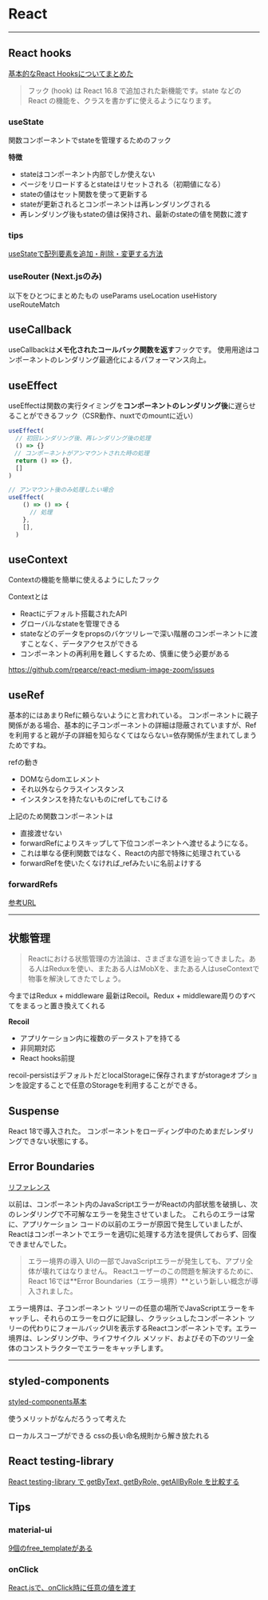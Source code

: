 # React

---

## React hooks

[基本的なReact Hooksについてまとめた](https://yutaro-blog.net/2021/09/15/react-hooks/)

>フック (hook) は React 16.8 で追加された新機能です。state などの React の機能を、クラスを書かずに使えるようになります。

### useState

関数コンポーネントでstateを管理するためのフック

**特徴**
- stateはコンポーネント内部でしか使えない
- ページをリロードするとstateはリセットされる（初期値になる）
- stateの値はセット関数を使って更新する
- stateが更新されるとコンポーネントは再レンダリングされる
- 再レンダリング後もstateの値は保持され、最新のstateの値を関数に渡す

### tips

[useStateで配列要素を追加・削除・変更する方法](https://qiita.com/itachi/items/4184b2afc35b55b45568)

### useRouter (Next.jsのみ)

以下をひとつにまとめたもの
useParams
useLocation
useHistory
useRouteMatch

## useCallback

useCallbackは**メモ化されたコールバック関数を返す**フックです。
使用用途はコンポーネントのレンダリング最適化によるパフォーマンス向上。

## useEffect

useEffectは関数の実行タイミングを**コンポーネントのレンダリング後**に遅らせることができるフック（CSR動作、nuxtでのmountに近い）

```ts
useEffect(
  // 初回レンダリング後、再レンダリング後の処理
  () => {}
　// コンポーネントがアンマウントされた時の処理
  return () => {},
  []
)

// アンマウント後のみ処理したい場合
useEffect(
    () => () => {
      // 処理
    },
    [],
  )
```

## useContext

Contextの機能を簡単に使えるようにしたフック

Contextとは
- Reactにデフォルト搭載されたAPI
- グローバルなstateを管理できる
- stateなどのデータをpropsのバケツリレーで深い階層のコンポーネントに渡すことなく、データアクセスができる
- コンポーネントの再利用を難しくするため、慎重に使う必要がある


https://github.com/rpearce/react-medium-image-zoom/issues

## useRef

基本的にはあまりRefに頼らないようにと言われている。
コンポーネントに親子関係がある場合、基本的に子コンポーネントの詳細は隠蔽されていますが、Refを利用すると親が子の詳細を知らなくてはならない=依存関係が生まれてしまうためですね。

refの動き
- DOMならdomエレメント
- それ以外ならクラスインスタンス
- インスタンスを持たないものにrefしてもこける

上記のため関数コンポーネントは
- 直接渡せない
- forwardRefによりスキップして下位コンポーネントへ渡せるようになる。
- これは単なる便利関数ではなく、Reactの内部で特殊に処理されている
- forwardRefを使いたくなければ_refみたいに名前よけする


### forwardRefs
[参考URL](https://zenn.dev/terrierscript/scraps/15ca11388f7424)



---

## 状態管理

>Reactにおける状態管理の方法論は、さまざまな道を辿ってきました。ある人はReduxを使い、またある人はMobXを、またある人はuseContextで物事を解決してきたでしょう。

今まではRedux + middleware
最新はRecoil。Redux + middleware周りのすべてをまるっと置き換えてくれる

**Recoil**

- アプリケーション内に複数のデータストアを持てる
- 非同期対応
- React hooks前提


recoil-persistはデフォルトだとlocalStorageに保存されますがstorageオプションを設定することで任意のStorageを利用することができる。

## Suspense

React 18で導入された。
コンポーネントをローディング中のためまだレンダリングできない状態にする。

## Error Boundaries
[リファレンス](https://reactjs.org/docs/error-boundaries.html)

以前は、コンポーネント内のJavaScriptエラーがReactの内部状態を破損し、次のレンダリングで不可解なエラーを発生させていました。
これらのエラーは常に、アプリケーション コードの以前のエラーが原因で発生していましたが、Reactはコンポーネントでエラーを適切に処理する方法を提供しておらず、回復できませんでした。

>エラー境界の導入
UIの一部でJavaScriptエラーが発生しても、アプリ全体が壊れてはなりません。
Reactユーザーのこの問題を解決するために、React 16では**Error Boundaries（エラー境界）**という新しい概念が導入されました。

エラー境界は、子コンポーネント ツリーの任意の場所でJavaScriptエラーをキャッチし、それらのエラーをログに記録し、クラッシュしたコンポーネント ツリーの代わりにフォールバックUIを表示するReactコンポーネントです。エラー境界は、レンダリング中、ライフサイクル メソッド、およびその下のツリー全体のコンストラクターでエラーをキャッチします。

---

## styled-components

[styled-components基本](https://qiita.com/taneba/items/4547830b461d11a69a20)

使うメリットがなんだろうって考えた

ローカルスコープができる
cssの長い命名規則から解き放たれる


## React testing-library

[React testing-library で getByText, getByRole, getAllByRole を比較する](https://dev.to/kaede_io/react-testing-library-de-getbytext-getbyrole-getallbyrole-wobi-jiao-suru-2o26)




## Tips


### material-ui

[9個のfree_templateがある](https://mui.com/getting-started/templates/)


### onClick

[React.jsで、onClick時に任意の値を渡す](https://www.yoheim.net/blog.php?q=20180411)


